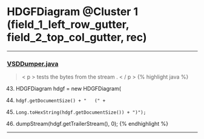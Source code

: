 # HDGFDiagram @Cluster 1 (field_1_left_row_gutter, field_2_top_col_gutter, rec)

***

### [VSDDumper.java](https://searchcode.com/codesearch/view/97396300/)
> < p > tests the bytes from the stream . < / p > 
{% highlight java %}
43. HDGFDiagram hdgf = new HDGFDiagram(
49.     hdgf.getDocumentSize() + "   (" +
50.     Long.toHexString(hdgf.getDocumentSize()) + ")");
53. dumpStream(hdgf.getTrailerStream(), 0);
{% endhighlight %}

***

